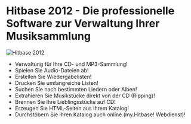 # Hitbase 2012 - Die professionelle Software zur Verwaltung Ihrer Musiksammlung

![Hitbase 2012](http://www.hitbase.de/hitbase/2012/images/Hitbase2012_large400.jpg)

- Verwaltung für Ihre CD- und MP3-Sammlung! 
- Spielen Sie Audio-Dateien ab! 
- Erstellen Sie Wiedergabelisten! 
- Drucken Sie umfangreiche Listen! 
- Suchen Sie nach bestimmten Liedern oder Alben! 
- Extrahieren Sie Musikstücke direkt von der CD (Ripping)! 
- Brennen Sie Ihre Lieblingsstücke auf CD! 
- Erzeugen Sie HTML-Seiten aus Ihrem Katalog! 
- Durchstöbern Sie ihren Katalog auch online (my.Hitbase! Webdienst)! 
